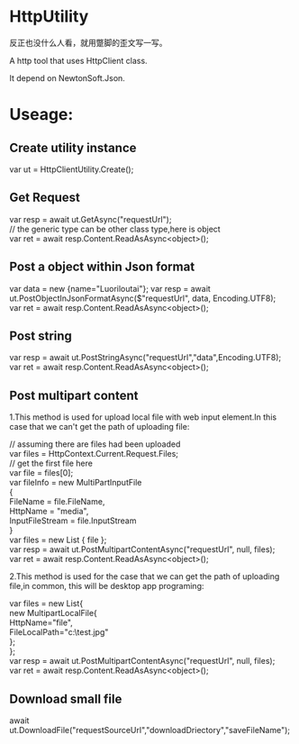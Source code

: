 # HttpUtility

反正也没什么人看，就用蹩脚的歪文写一写。


A http tool that uses HttpClient class.

It depend on NewtonSoft.Json.


# Useage:

## Create utility instance
var ut = HttpClientUtility.Create();

## Get Request
var resp = await ut.GetAsync("requestUrl");  
// the generic type can be other class type,here is object  
var ret = await resp.Content.ReadAsAsync\<object\>();  

## Post a object within Json format
var data = new {name="Luoriloutai"}; 
var resp = await ut.PostObjectInJsonFormatAsync($"requestUrl", data, Encoding.UTF8);  
var ret = await resp.Content.ReadAsAsync\<object\>();

## Post string

var resp = await ut.PostStringAsync("requestUrl","data",Encoding.UTF8);  
var ret = await resp.Content.ReadAsAsync\<object\>();

## Post multipart content
1.This method is used for upload local file with web input element.In this case that we can't get the path of uploading file:   

// assuming there are files had been uploaded  
var files = HttpContext.Current.Request.Files;  
// get the first file here  
var file = files[0];   
var fileInfo = new MultiPartInputFile  
{  
    FileName = file.FileName,  
    HttpName = "media",  
    InputFileStream = file.InputStream  
}  
var files = new List<MultiPartInputFile> { file };   
var resp = await ut.PostMultipartContentAsync("requestUrl", null, files);  
var ret = await resp.Content.ReadAsAsync\<object\>();  

2.This method is used for the case that we can get the path of uploading file,in common, this will be desktop app programing:  

var files = new List<MultipartLocalFile>{   
	new MultipartLocalFile{  
		HttpName="file",  
		FileLocalPath="c:\\test.jpg"  
	};  
};  
var resp = await ut.PostMultipartContentAsync("requestUrl", null, files);  
var ret = await resp.Content.ReadAsAsync\<object\>();  

## Download small file
await ut.DownloadFile("requestSourceUrl","downloadDriectory","saveFileName");

